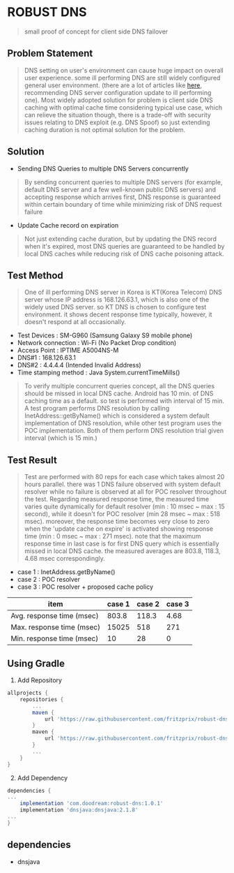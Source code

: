 # ROBUST DNS
> small proof of concept for client side DNS failover 
 
## Problem Statement 
> DNS setting on user's environment can cause huge impact on overall user experience. some ill performing DNS are still 
widely configured general user environment. (there are a lot of articles like [here](https://blog.naver.com/star-com/221481249044), recommending DNS server configuration update to ill performing one). 
Most widely adopted solution for problem is client side DNS caching with optimal cache time considering typical use case, which can relieve the situation though, there is a trade-off with security issues relating to DNS exploit (e.g. DNS Spoof)
so just extending caching duration is not optimal solution for the problem. 

 

## Solution
- Sending DNS Queries to multiple DNS Servers concurrently
> By sending concurrent queries to multiple DNS servers (for example, default DNS server and a few well-known public DNS servers) and accepting response which arrives first, DNS response is guaranteed within certain boundary of time while minimizing 
risk of DNS request failure  
- Update Cache record on expiration
> Not just extending cache duration, but by updating the DNS record when it's expired, most DNS queries are guaranteed to be handled by local DNS caches while reducing risk of DNS cache poisoning attack. 

## Test Method 
> One of ill performing DNS server in Korea is KT(Korea Telecom) DNS server whose IP address is 168.126.63.1, which is also one of the widely used DNS server. 
so KT DNS is chosen to configure test environment. it shows decent response time typically, however, it doesn't respond at all occasionally. 
- Test Devices : SM-G960 (Samsung Galaxy S9 mobile phone)
- Network connection : Wi-Fi (No Packet Drop condition)
- Access Point : IPTIME A5004NS-M
- DNS#1 : 168.126.63.1 
- DNS#2 : 4.4.4.4 (Intended Invalid Address)
- Time stamping method : Java System.currentTimeMills() 

> To verify multiple concurrent queries concept, all the DNS queries should be missed in local DNS cache. Android has 10 min. of DNS caching time as a default. so test is performed with interval of 15 min.
A test program performs DNS resolution by calling InetAddress::getByName() which is considered a system default implementation of DNS resolution, while other test program uses the POC implementation. Both of them perform DNS resolution trial given interval (which is 15 min.)  
 
## Test Result 
> Test are performed with 80 reps for each case which takes almost 20 hours parallel. there was 1 DNS failure observed with system default resolver while no failure is observed at all for POC resolver throughout the test.
Regarding measured response time, the measured time varies quite dynamically for default resolver (min : 10 msec ~ max : 15 second), while it doesn't for POC resolver (min 28 msec ~ max : 518 msec).
moreover, the response time becomes very close to zero when the 'update cache on expire' is activated showing response time (min : 0 msec ~ max : 271 msec). note that the maximum response time in last case is for first DNS query which is essentially missed in local DNS cache.
the measured averages are 803.8, 118.3, 4.68 msec correspondingly.
- case 1 : InetAddress.getByName()
- case 2 : POC resolver 
- case 3 : POC resolver + proposed cache policy

| item  | case 1  |  case 2  |  case 3  |
|---|---|---|---|
| Avg. response time (msec)  | 803.8 | 118.3  |  4.68  |
| Max. response time (msec)  | 15025  | 518  | 271  |
| Min. response time (msec)  | 10  |  28 |  0 |
 
 


## Using Gradle
1. Add Repository
```groovy
allprojects {
    repositories {
        ...
        maven {
            url 'https://raw.githubusercontent.com/fritzprix/robust-dns/releases'
        }
        maven {
            url 'https://raw.githubusercontent.com/fritzprix/robust-dns/snapshots'
        }
        ...
    }
}
```
2. Add Dependency
```groovy
dependencies {
...
    implementation 'com.doodream:robust-dns:1.0.1'
    implementation 'dnsjava:dnsjava:2.1.8'
...
}
```

## dependencies 
 - dnsjava